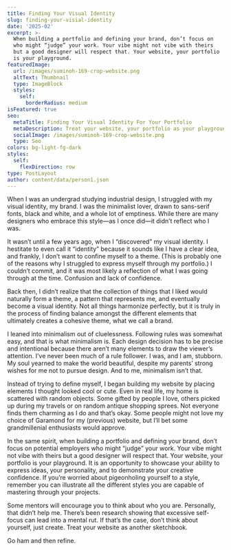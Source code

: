 ```yaml
---
title: Finding Your Visual Identity
slug: finding-your-visial-identity
date: '2025-02'
excerpt: >-
  When building a portfolio and defining your brand, don’t focus on 
  who might “judge” your work. Your vibe might not vibe with theirs 
  but a good designer will respect that. Your website, your portfolio 
  is your playground.
featuredImage:
  url: /images/suminoh-169-crop-website.png
  altText: Thumbnail
  type: ImageBlock
  styles:
    self:
      borderRadius: medium
isFeatured: true
seo:
  metaTitle: Finding Your Visual Identity For Your Portfolio
  metaDescription: Treat your website, your portfolio as your playground.
  socialImage: /images/suminoh-169-crop-website.png
  type: Seo
colors: bg-light-fg-dark
styles:
  self:
    flexDirection: row
type: PostLayout
author: content/data/person1.json
---
```


When I was an undergrad studying industrial design, I struggled with my visual identity, my brand. I was the minimalist lover, drawn to sans-serif fonts, black and white, and a whole lot of emptiness. While there are many designers who embrace this style—as I once did—it didn’t reflect who I was.

It wasn’t until a few years ago, when I “discovered” my visual identity. I hestitate to even call it “identity” because it sounds like I have a clear idea, and frankly, I don’t want to confine myself to a theme. (This is probably one of the reasons why I struggled to express myself through my portfolio.) I couldn’t commit, and it was most likely a reflection of what I was going through at the time. Confusion and lack of confidence.

Back then, I didn’t realize that the collection of things that I liked would naturally form a theme, a pattern that represents me, and eventually become a visual identity. Not all things harmonize perfectly, but it is truly in the process of finding balance amongst the different elements that ultimately creates a cohesive theme, what we call a brand.

I leaned into minimalism out of cluelessness. Following rules was somewhat easy, and that is what minimalism is. Each design decision has to be precise and intentional because there aren’t many elements to draw the viewer’s attention. I’ve never been much of a rule follower. I was, and I am, stubborn. My soul yearned to make the world beautiful, despite my parents’ strong wishes for me not to pursue design. And to me, minimalism isn’t that.

Instead of trying to define myself, I began building my website by placing elements I thought looked cool or cute. Even in real life, my home is scattered with random objects. Some gifted by people I love, others picked up during my travels or on random antique shopping sprees. Not everyone finds them charming as I do and that’s okay. Some people might not love my choice of Garamond for my (previous) website, but I’ll bet some grandmillenial enthusiasts would approve.

In the same spirit, when building a portfolio and defining your brand, don’t focus on potential employers who might “judge” your work. Your vibe might not vibe with theirs but a good designer will respect that. Your website, your portfolio is your playground. It is an opportunity to showcase your  ability to express ideas, your personality, and to demonstrate your creative confidence. If you’re worried about pigeonholing yourself to a style, remember you can illustrate all the different styles you are capable of mastering through your projects.

Some mentors will encourage you to think about who you are. Personally, that didn’t help me. There’s been research showing that excessive self-focus can lead into a mental rut. If that’s the case, don’t think about yourself, just create. Treat your website as another sketchbook.

Go ham and then refine.